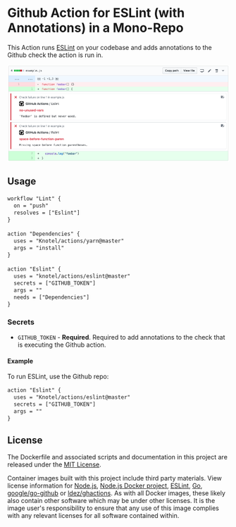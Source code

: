 # Github Action for ESLint (with Annotations) in a Mono-Repo

This Action runs [ESLint](https://github.com/eslint/eslint) on your codebase and adds annotations to the Github check the action is run in.

![Annotation Example](screenshot.png)

## Usage

```hcl
workflow "Lint" {
  on = "push"
  resolves = ["Eslint"]
}

action "Dependencies" {
  uses = "Knotel/actions/yarn@master"
  args = "install"
}

action "Eslint" {
  uses = "knotel/actions/eslint@master"
  secrets = ["GITHUB_TOKEN"]
  args = ""
  needs = ["Dependencies"]
}
```

### Secrets

* `GITHUB_TOKEN` - **Required**. Required to add annotations to the check that is executing the Github action.

#### Example

To run ESLint, use the Github repo:
 
```hcl
action "Eslint" {
  uses = "Knotel/actions/eslint@master"
  secrets = ["GITHUB_TOKEN"]
  args = ""
}
```

## License

The Dockerfile and associated scripts and documentation in this project are released under the [MIT License](LICENSE).

Container images built with this project include third party materials. View license information for [Node.js](https://github.com/nodejs/node/blob/master/LICENSE), [Node.js Docker project](https://github.com/nodejs/docker-node/blob/master/LICENSE), [ESLint](https://github.com/eslint/eslint/blob/master/LICENSE), [Go](https://golang.org/LICENSE), [google/go-github](https://github.com/google/go-github/blob/master/LICENSE) or [ldez/ghactions](https://github.com/ldez/ghactions/blob/master/LICENSE). As with all Docker images, these likely also contain other software which may be under other licenses. It is the image user's responsibility to ensure that any use of this image complies with any relevant licenses for all software contained within.
